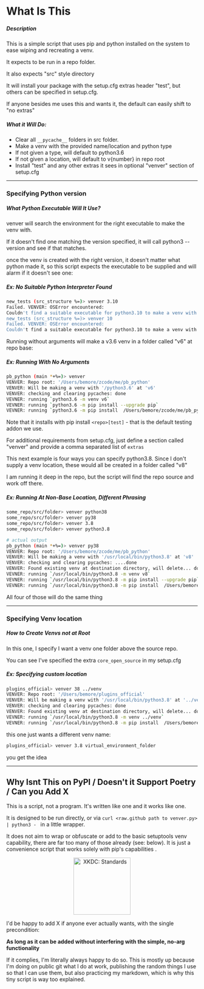 # What Is This

##### Description

This is a simple script that uses pip and python installed on the system to ease wiping and recreating a venv.

It expects to be run in a repo folder. 

It also expects "src" style directory

It will install your package with the setup.cfg extras header "test", but others can be specified in setup.cfg.

If anyone besides me uses this and wants it, the default can easily shift to "no extras"

##### What it Will Do:

- Clear all `__pycache__` folders in src folder.
- Make a venv with the provided name/location and python type
- If not given a type, will default to python3.6
- If not given a location, will default to v{number} in repo root
- Install "test" and any other extras it sees in optional "venver" section of setup.cfg

---

### Specifying Python version

##### What Python Executable Will It Use?
venver will search the environment for the right executable to make the venv with. 

If it doesn't find one matching the version specified, it will call python3 --version and see if that matches.

once the venv is created with the right version, it doesn't matter what python made it, so this script
expects the executable to be supplied and will alarm if it doesn't see one:

##### Ex: No Suitable Python Interpreter Found
```bash
new_tests (src_structure %=)> venver 3.10
Failed. VENVER: OSError encountered:
Couldn't find a suitable executable for python3.10 to make a venv with
new_tests (src_structure %=)> venver 10
Failed. VENVER: OSError encountered:
Couldn't find a suitable executable for python3.10 to make a venv with
```


Running without arguments will make a v3.6 venv in a folder called "v6" at repo base:

##### Ex: Running With No Arguments
```bash
pb_python (main *+%=)> venver
VENVER: Repo root: '/Users/bemore/zcode/me/pb_python'
VENVER: Will be making a venv with '/python3.6' at 'v6'
VENVER: checking and clearing pycaches: done
VEVNER: running `python3.6 -m venv v6`
VEVNER: running `python3.6 -m pip install --upgrade pip`
VEVNER: running `python3.6 -m pip install  /Users/bemore/zcode/me/pb_python[test]``
```


Note that it installs with pip install `<repo>[test]` - that is the default testing addon we use.

For additional requirements from setup.cfg, just define a section called "venver" and provide a comma separated list of `extras`

This next example is four ways you can specify python3.8. Since I don't supply a venv location, these would
all be created in a folder called "v8"

I am running it deep in the repo, but the script will find the repo source and work off there.

##### Ex: Running At Non-Base Location, Different Phrasing
```bash
some_repo/src/folder> venver python38
some_repo/src/folder> venver py38
some_repo/src/folder> venver 3.8
some_repo/src/folder> venver python3.8

# actual output
pb_python (main *+%=)> venver py38
VENVER: Repo root: '/Users/bemore/zcode/me/pb_python'
VENVER: Will be making a venv with '/usr/local/bin/python3.8' at 'v8'
VENVER: checking and clearing pycaches: ....done
VENVER: Found existing venv at destination directory, will delete... done.
VEVNER: running `/usr/local/bin/python3.8 -m venv v8`
VEVNER: running `/usr/local/bin/python3.8 -m pip install --upgrade pip`
VEVNER: running `/usr/local/bin/python3.8 -m pip install  /Users/bemore/zcode/me/pb_python[test]`
```

All four of those will do the same thing

---

### Specifying Venv location

##### How to Create Venvs not at Root
In this one, I specify I want a venv one folder above the source repo. 

You can see I've specified the extra `core_open_source` in my setup.cfg

##### Ex: Specifying custom location
```bash
plugins_official> venver 38 ../venv
VENVER: Repo root: '/Users/bemore/plugins_official'
VENVER: Will be making a venv with '/usr/local/bin/python3.8' at '../venv'
VENVER: checking and clearing pycaches: done
VENVER: Found existing venv at destination directory, will delete... done.
VEVNER: running `/usr/local/bin/python3.8 -m venv ../venv`
VEVNER: running `/usr/local/bin/python3.8 -m pip install  /Users/bemore/plugins_official[core_open_source,test]`
```

this one just wants a different venv name:

```bash
plugins_official> venver 3.8 virtual_environment_folder
```

you get the idea

----

## Why Isnt This on PyPI / Doesn't it Support Poetry / Can you Add X

This is a script, not a program. It's written like one and it works like one. 

It is designed to be run directly, or via `curl <raw.github path to venver.py> | python3 - ` in a little wrapper.

It does not aim to wrap or obfuscate or add to the basic setuptools venv capability, there are far too
many of those already (see: below). It is just a convenience script that works solely with 
pip's capabilities .

<center>
<img src="https://imgs.xkcd.com/comics/standards.png" height=150 alt="XKDC: Standards" style="float:center"></img>
</center>

I'd be happy to add X if anyone ever actually wants, with the single precondition:

**As long as it can be added without interfering with the simple, no-arg functionality**

If it complies, I'm literally always happy to do so. This is mostly up because I'm doing on public git 
what I do at work, publishing the random things I use so that I can use them, but also practicing my markdown,
which is why this tiny script is way too explained.
